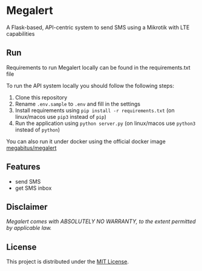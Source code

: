 # Megalert

A Flask-based, API-centric system to send SMS using a Mikrotik with LTE capabilities

## Run

Requirements to run Megalert locally can be found in the requirements.txt file

To run the API system locally you should follow the following steps:
1. Clone this repository
2. Rename `.env.sample` to `.env` and fill in the settings
3. Install requirements using `pip install -r requirements.txt` (on linux/macos use `pip3` instead of `pip`)
4. Run the application using `python server.py` (on linux/macos use `python3` instead of `python`)

You can also run it under docker using the official docker image [megabitus/megalert](https://hub.docker.com/r/megabitus/megalert)

## Features

* send SMS
* get SMS inbox

## Disclaimer

_Megalert comes with ABSOLUTELY NO WARRANTY, to the extent permitted by applicable law._

## License

This project is distributed under the [MIT License](https://github.com/megabitus98/megalert/blob/main/LICENSE). 
